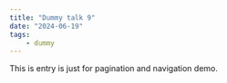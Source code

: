```yaml
---
title: "Dummy talk 9"
date: "2024-06-19"
tags:
    - dummy
---
```


This is entry is just for pagination and navigation demo.
